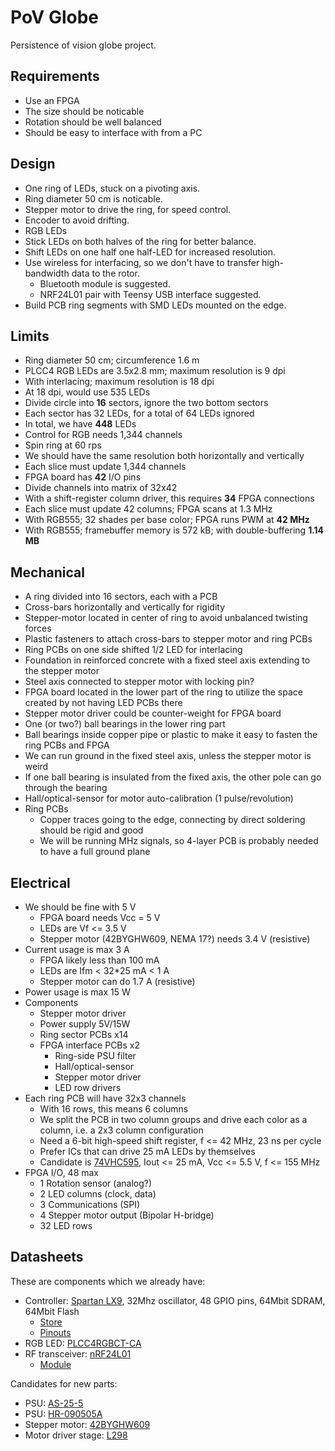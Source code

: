 PoV Globe
=========

Persistence of vision globe project.

Requirements
------------
* Use an FPGA
* The size should be noticable
* Rotation should be well balanced
* Should be easy to interface with from a PC

Design
------
* One ring of LEDs, stuck on a pivoting axis.
* Ring diameter 50 cm is noticable.
* Stepper motor to drive the ring, for speed control.
* Encoder to avoid drifting.
* RGB LEDs
* Stick LEDs on both halves of the ring for better balance.
* Shift LEDs on one half one half-LED for increased resolution.
* Use wireless for interfacing, so we don't have to transfer high-bandwidth data to the rotor.
  * Bluetooth module is suggested.
  * NRF24L01 pair with Teensy USB interface suggested.
* Build PCB ring segments with SMD LEDs mounted on the edge.

Limits
------
* Ring diameter 50 cm; circumference 1.6 m
* PLCC4 RGB LEDs are 3.5x2.8 mm; maximum resolution is 9 dpi
* With interlacing; maximum resolution is 18 dpi
* At 18 dpi, would use 535 LEDs
* Divide circle into **16** sectors, ignore the two bottom sectors
* Each sector has 32 LEDs, for a total of 64 LEDs ignored
* In total, we have **448** LEDs
* Control for RGB needs 1,344 channels
* Spin ring at 60 rps
* We should have the same resolution both horizontally and vertically
* Each slice must update 1,344 channels
* FPGA board has **42** I/O pins
* Divide channels into matrix of 32x42
* With a shift-register column driver, this requires **34** FPGA connections
* Each slice must update 42 columns; FPGA scans at 1.3 MHz
* With RGB555; 32 shades per base color; FPGA runs PWM at **42 MHz**
* With RGB555; framebuffer memory is 572 kB; with double-buffering **1.14 MB**

Mechanical
----------
* A ring divided into 16 sectors, each with a PCB
* Cross-bars horizontally and vertically for rigidity
* Stepper-motor located in center of ring to avoid unbalanced twisting forces
* Plastic fasteners to attach cross-bars to stepper motor and ring PCBs
* Ring PCBs on one side shifted 1/2 LED for interlacing
* Foundation in reinforced concrete with a fixed steel axis extending to the stepper motor
* Steel axis connected to stepper motor with locking pin?
* FPGA board located in the lower part of the ring to utilize the space created by not having LED PCBs there
* Stepper motor driver could be counter-weight for FPGA board
* One (or two?) ball bearings in the lower ring part
* Ball bearings inside copper pipe or plastic to make it easy to fasten the ring PCBs and FPGA
* We can run ground in the fixed steel axis, unless the stepper motor is weird
* If one ball bearing is insulated from the fixed axis, the other pole can go through the bearing
* Hall/optical-sensor for motor auto-calibration (1 pulse/revolution)
* Ring PCBs
  * Copper traces going to the edge, connecting by direct soldering should be rigid and good
  * We will be running MHz signals, so 4-layer PCB is probably needed to have a full ground plane

Electrical
----------
* We should be fine with 5 V
  * FPGA board needs Vcc = 5 V
  * LEDs are Vf <= 3.5 V
  * Stepper motor (42BYGHW609, NEMA 17?) needs 3.4 V (resistive)
* Current usage is max 3 A
  * FPGA likely less than 100 mA
  * LEDs are Ifm < 32*25 mA < 1 A
  * Stepper motor can do 1.7 A (resistive)
* Power usage is max 15 W
* Components
  * Stepper motor driver
  * Power supply 5V/15W
  * Ring sector PCBs x14
  * FPGA interface PCBs x2
    * Ring-side PSU filter
    * Hall/optical-sensor
    * Stepper motor driver
    * LED row drivers
* Each ring PCB will have 32x3 channels
  * With 16 rows, this means 6 columns
  * We split the PCB in two column groups and drive each color as a column, i.e. a 2x3 column configuration
  * Need a 6-bit high-speed shift register, f <= 42 MHz, 23 ns per cycle
  * Prefer ICs that can drive 25 mA LEDs by themselves
  * Candidate is [74VHC595](http://www.fairchildsemi.com/ds/74/74VHC595.pdf), Iout <= 25 mA, Vcc <= 5.5 V, f <= 155 MHz
* FPGA I/O, 48 max
  * 1 Rotation sensor (analog?)
  * 2 LED columns (clock, data)
  * 3 Communications (SPI)
  * 4 Stepper motor output (Bipolar H-bridge)
  * 32 LED rows

Datasheets
----------
These are components which we already have:

* Controller: [Spartan LX9](http://www.xilinx.com/support/documentation/data_sheets/ds160.pdf), 32Mhz oscillator, 48 GPIO pins, 64Mbit SDRAM, 64Mbit Flash
  * [Store](http://store.gadgetfactory.net/papilio-pro)
  * [Pinouts](http://papilio.cc/index.php?n=Playground.PapilioPinouts)
* RGB LED: [PLCC4RGBCT-CA](http://www.hebeiltd.com.cn/led.datasheet/PLCC4RGBCT-CA.pdf)
* RF transceiver: [nRF24L01](http://www.nordicsemi.com/eng/content/download/2726/34069/file/nRF24L01P_Product_Specification_1_0.pdf)
  * [Module](http://www.aliexpress.com/item/2pcs-lot-NRF24L01-2-4GHz-Wireless-Transceiver-Module-for-Arduino-Microcontroller-Free-Shipping/1836172303.html)

Candidates for new parts:

* PSU: [AS-25-5](http://www.aliexpress.com/item/25W-5V-Small-Volume-Single-Output-Switching-power-supply-for-LED-Strip-light/628334432.html)
* PSU: [HR-090505A](http://www.aliexpress.com/item/AC-DC-Adapter-5V-5A-DC-Plug-Size-5-5x2-5mm-Power-Adapter-Charger-Switching-with/1060711434.html)
* Stepper motor: [42BYGHW609](http://www.aliexpress.com/item/Best-Selling-5-PCS-Wantai-4-lead-Nema-17-Stepper-Motor-42BYGHW609-56oz-in-40mm-1/599005546.html)
* Motor driver stage: [L298](http://www.st.com/st-web-ui/static/active/en/resource/technical/document/datasheet/CD00000240.pdf)
